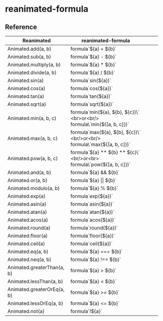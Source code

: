 # reanimated-formula

## Reference

| Reanimated              | reanimated-formula                                                   |   |   |   |
|-------------------------|----------------------------------------------------------------------|---|---|---|
| Animated.add(a, b)      | formula\`${a} + ${b}`                                           |   |   |   |
| Animated.sub(a, b)      | formula\`${a} - ${b}\`                                             |   |   |   |
| Animated.multiply(a, b) | formula\`${a} * ${b}\`                                             |   |   |   |
| Animated.divide(a, b)   | formula\`${a} / ${b}\`                                             |   |   |   |
| Animated.sin(a)         | formula\`sin(${a})\`                                               |   |   |   |
| Animated.cos(a)         | formula\`cos(${a})\`                                               |   |   |   |
| Animated.tan(a)         | formula\`tan(${a})\`                                               |   |   |   |
| Animated.sqrt(a)        | formula\`sqrt(${a})\`                                              |   |   |   |
| Animated.min(a, b, c)   | formula\`min(${a}, ${b}, ${c})\` <br>or<br/> formula\`min(${[a, b, c]})\`   |   |   |   |
| Animated.max(a, b, c)   | formula\`max(${a}, ${b}, ${c})\` <br/>or<br/> formula\`max(${[a, b, c]})\`   |   |   |   |
| Animated.pow(a, b, c)   | formula\`${a} ** ${b} ** ${c}\` <br/>or<br> formula\`pow(${[a, b, c]})\`   |   |   |   |
| Animated.and(a, b)   | formula\`${a} && ${b}\`   |   |   |   |
| Animated.or(a, b)   | formula\`${a} \|\| ${b}\`   |   |   |   |
| Animated.modulo(a, b)   | formula\`${a} % ${b}\`   |   |   |   |
| Animated.exp(a)   | formula\`exp(${a})\`   |   |   |   |
| Animated.asin(a)   | formula\`asin(${a})\`   |   |   |   |
| Animated.atan(a)   | formula\`atan(${a})\`   |   |   |   |
| Animated.acos(a)   | formula\`acos(${a})\`   |   |   |   |
| Animated.round(a)   | formula\`round(${a})\`   |   |   |   |
| Animated.floor(a)   | formula\`floor(${a})\`   |   |   |   |
| Animated.ceil(a)   | formula\`ceil(${a})\`   |   |   |   |
| Animated.eq(a, b) | formula\`${a} === ${b}\` | | | | |
| Animated.neq(a, b) | formula\`${a} !== ${b}\` | | | | |
| Animated.greaterThan(a, b) | formula\`${a} > ${b}\` | | | | |
| Animated.lessThan(a, b) | formula\`${a} < ${b}\` | | | | |
| Animated.greaterOrEq(a, b) | formula\`${a} >= ${b}\` | | | | |
| Animated.lessOrEq(a, b) | formula\`${a} <= ${b}\` | | | | |
| Animated.not(a) | formula\`!${a}\` | | | | |




